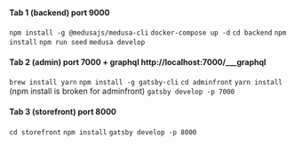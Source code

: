 #### Tab 1 (backend) port 9000
```npm install -g @medusajs/medusa-cli```
```docker-compose up -d```
```cd backend```
```npm install```
```npm run seed```
```medusa develop```

#### Tab 2 (admin) port 7000 + graphql http://localhost:7000/___graphql
``` brew install yarn ```
```npm install -g gatsby-cli```
```cd adminfront```
```yarn install``` (npm install is broken for adminfront)
```gatsby develop -p 7000```

#### Tab 3 (storefront) port 8000
```cd storefront```
```npm install```
```gatsby develop -p 8000```
